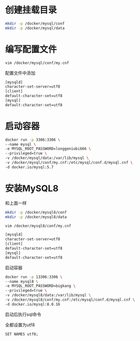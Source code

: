 # 创建挂载目录

```sh
mkdir -p /docker/mysql/conf
mkdir -p /docker/mysql/data
```

# 编写配置文件

```sh
vim /docker/mysql/conf/my.cnf
```

配置文件中添加

```sh
[mysqld]
character-set-server=utf8
[client]
default-character-set=utf8
[mysql]
default-character-set=utf8
```

# 启动容器

```sh
docker run -p 3306:3306 \
--name mysql \
-e MYSQL_ROOT_PASSWORD=longgeniubi666 \
--privileged=true \
-v /docker/mysql/data:/var/lib/mysql \
-v /docker/mysql/conf/my.cnf:/etc/mysql/conf.d/mysql.cnf \
-d docker.io/mysql:5.7
```

# 安装MySQL8

和上面一样

```sh
mkdir -p /docker/mysql8/conf
mkdir -p /docker/mysql8/data

vim /docker/mysql8/conf/my.cnf
```

```sh
[mysqld]
character-set-server=utf8
[client]
default-character-set=utf8
[mysql]
default-character-set=utf8
```

启动容器

```sh
docker run -p 13306:3306 \
--name mysql8 \
-e MYSQL_ROOT_PASSWORD=bigkang \
--privileged=true \
-v /docker/mysql8/data:/var/lib/mysql \
-v /docker/mysql8/conf/my.cnf:/etc/mysql/conf.d/mysql.cnf \
-d docker.io/mysql:8.0.16
```

启动后执行sql命令

全都设置为utf8

```
SET NAMES utf8;
```



